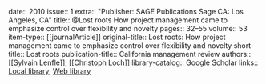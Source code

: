 date:: 2010
issue:: 1
extra:: "Publisher: SAGE Publications Sage CA: Los Angeles, CA"
title:: @Lost roots How project management came to emphasize control over flexibility and novelty
pages:: 32–55
volume:: 53
item-type:: [[journalArticle]]
original-title:: Lost roots: How project management came to emphasize control over flexibility and novelty
short-title:: Lost roots
publication-title:: California management review
authors:: [[Sylvain Lenfle]], [[Christoph Loch]]
library-catalog:: Google Scholar
links:: [Local library](zotero://select/library/items/BASCMZHH), [Web library](https://www.zotero.org/users/6520516/items/BASCMZHH)
